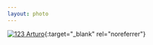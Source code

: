 ```yaml
---
layout: photo
---
```


[![123 Arturo](https://c2.staticflickr.com/2/1485/23736678723_cde5fdbc98_c.jpg)](https://www.flickr.com/photos/131440297@N08/23736678723/){:target="_blank" rel="noreferrer"}
